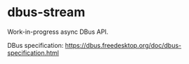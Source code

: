 # dbus-stream

Work-in-progress async DBus API.

DBus specification: https://dbus.freedesktop.org/doc/dbus-specification.html